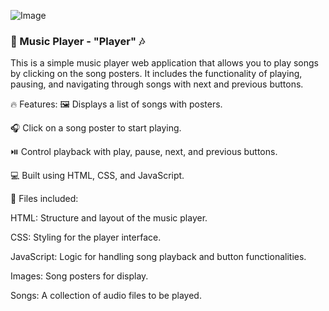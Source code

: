 ![Image](https://github.com/user-attachments/assets/96d99513-a5fa-486f-b789-da9733fb837b)

<h3>🎵 Music Player - "Player" 🎶</h3>

This is a simple music player web application that allows you to play songs by clicking on the song posters. It includes the functionality of playing, pausing, and navigating through songs with next and previous buttons.

🔥 Features:
🖼️ Displays a list of songs with posters.

🎧 Click on a song poster to start playing.

⏯️ Control playback with play, pause, next, and previous buttons.

💻 Built using HTML, CSS, and JavaScript.


📁 Files included:

HTML: Structure and layout of the music player.

CSS: Styling for the player interface.

JavaScript: Logic for handling song playback and button functionalities.

Images: Song posters for display.

Songs: A collection of audio files to be played.

